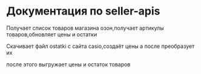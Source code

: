 # **Документация по seller-apis** #

Получает список товаров магазина озон,получает артикулы товаров,обновляет цены и остатки

Скачивает файл ostatki с сайта casio,создаёт цены а после преобразует их

после этого выгружает цены и остаток товаров

